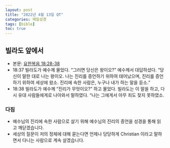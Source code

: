 ```yaml
---
layout: post
title: "2022년 4월 13일 QT"
categories: 매일성경
tags: [bible]
toc: true
---
```


## 빌라도 앞에서
- 본문: [요한복음 18:28-38](https://www.bskorea.or.kr/bible/korbibReadpage.php?version=SAENEW&book=jhn&chap=18&sec=28&cVersion=&fontSize=15px&fontWeight=normal#focus)
- 18:37 빌라도가 예수께 물었다. “그러면 당신은 왕이오?” 예수께서 대답하셨다. “당신이 말한 대로 나는 왕이오. 나는 진리를 증언하기 위하여 태어났으며, 진리를 증언하기 위하여 세상에 왔소. 진리에 속한 사람은, 누구나 내가 하는 말을 듣소.”
- 18:38 빌라도가 예수께 “진리가 무엇이오?” 하고 물었다. 빌라도는 이 말을 하고, 다시 유대 사람들에게로 나아와서 말하였다. “나는 그에게서 아무 죄도 찾지 못하였소.


### 다짐
- 예수님의 진리에 속한 사람으로 살기 위해 예수님의 진리의 증언을 성경을 통해 읽고 깨닫겠습니다.
- 세상의 질문이 저의 정체에 대해 묻는다면 언제나 당당하게 Christian 이라고 말하면서 다니는 사람으로 계속 살겠습니다.

